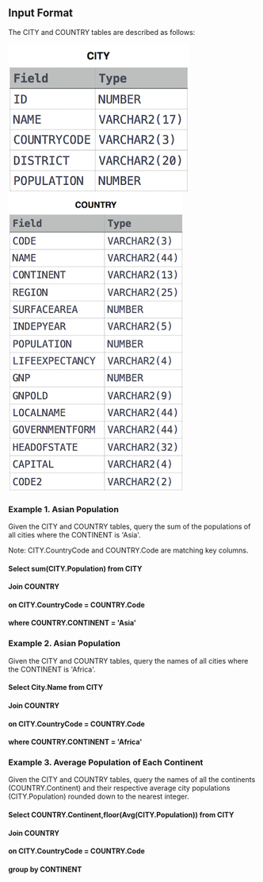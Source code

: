 ## Input Format

The CITY and COUNTRY tables are described as follows:

![alt text](https://github.com/vectormars/Hackerrank/blob/master/SQL/Basic%20Select/CITY.jpg)
![alt text](https://github.com/vectormars/Hackerrank/blob/master/SQL/Basic%20Join/Country.jpg)



### Example 1. Asian Population

Given the CITY and COUNTRY tables, query the sum of the populations of all cities where the CONTINENT is 'Asia'.

Note: CITY.CountryCode and COUNTRY.Code are matching key columns.

#### Select sum(CITY.Population) from CITY 
#### Join COUNTRY
#### on CITY.CountryCode = COUNTRY.Code
#### where COUNTRY.CONTINENT = 'Asia'

### Example 2. Asian Population

Given the CITY and COUNTRY tables, query the names of all cities where the CONTINENT is 'Africa'.

#### Select City.Name from CITY 
#### Join COUNTRY
#### on CITY.CountryCode = COUNTRY.Code
#### where COUNTRY.CONTINENT = 'Africa'

### Example 3. Average Population of Each Continent 
Given the CITY and COUNTRY tables, query the names of all the continents (COUNTRY.Continent) and their respective average city populations (CITY.Population) rounded down to the nearest integer.

#### Select COUNTRY.Continent,floor(Avg(CITY.Population)) from CITY
#### Join COUNTRY
#### on CITY.CountryCode = COUNTRY.Code
#### group by CONTINENT
